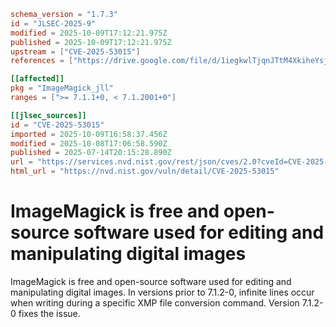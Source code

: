 ```toml
schema_version = "1.7.3"
id = "JLSEC-2025-9"
modified = 2025-10-09T17:12:21.975Z
published = 2025-10-09T17:12:21.975Z
upstream = ["CVE-2025-53015"]
references = ["https://drive.google.com/file/d/1iegkwlTjqnJTtM4XkiheYsjKsC6pxtId/view?usp=sharing", "https://github.com/ImageMagick/ImageMagick/security/advisories/GHSA-vmhh-8rxq-fp9g", "https://github.com/ImageMagick/ImageMagick/security/advisories/GHSA-vmhh-8rxq-fp9g"]

[[affected]]
pkg = "ImageMagick_jll"
ranges = [">= 7.1.1+0, < 7.1.2001+0"]

[[jlsec_sources]]
id = "CVE-2025-53015"
imported = 2025-10-09T16:58:37.456Z
modified = 2025-10-08T17:06:58.590Z
published = 2025-07-14T20:15:28.890Z
url = "https://services.nvd.nist.gov/rest/json/cves/2.0?cveId=CVE-2025-53015"
html_url = "https://nvd.nist.gov/vuln/detail/CVE-2025-53015"
```

# ImageMagick is free and open-source software used for editing and manipulating digital images

ImageMagick is free and open-source software used for editing and manipulating digital images. In versions prior to 7.1.2-0, infinite lines occur when writing during a specific XMP file conversion command. Version 7.1.2-0 fixes the issue.

